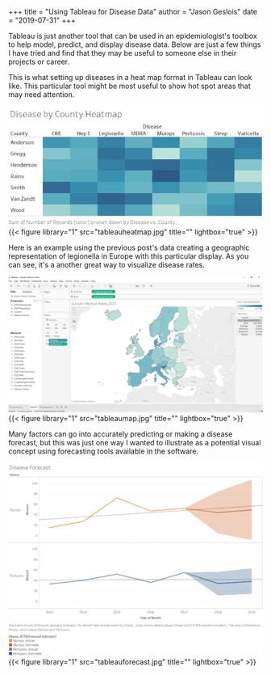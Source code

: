 +++
title = "Using Tableau for Disease Data"
author = "Jason Geslois"
date = "2019-07-31"
+++

Tableau is just another tool that can be used in an epidemiologist's toolbox to help model, predict, and display disease data. Below are just a few things I have tried and find that they may be useful to someone else in their projects or career. 

This is what setting up diseases in a heat map format in Tableau can look like. This particular tool might be most useful to show hot spot areas that may need attention. 

![Disease Heat Map](https://github.com/jasongeslois/jasongeslois.com-site/blob/master/content/post/tableauheatmap.jpg) 
{{< figure library="1" src="tableauheatmap.jpg" title="" lightbox="true" >}}

Here is an example using the previous post's data creating a geographic representation of legionella in Europe with this particular display. As you can see, it's a another great way to visualize disease rates. 

![Tableau Map](https://github.com/jasongeslois/jasongeslois.com-site/blob/master/content/post/tableaumap.jpg) 
{{< figure library="1" src="tableaumap.jpg" title="" lightbox="true" >}}

Many factors can go into accurately predicting or making a disease forecast, but this was just one way I wanted to illustrate as a potential visual concept using forecasting tools available in the software. 

![Disease Forecast](https://github.com/jasongeslois/jasongeslois.com-site/blob/master/content/post/tableauforecast.jpg) 
{{< figure library="1" src="tableauforecast.jpg" title="" lightbox="true" >}}

